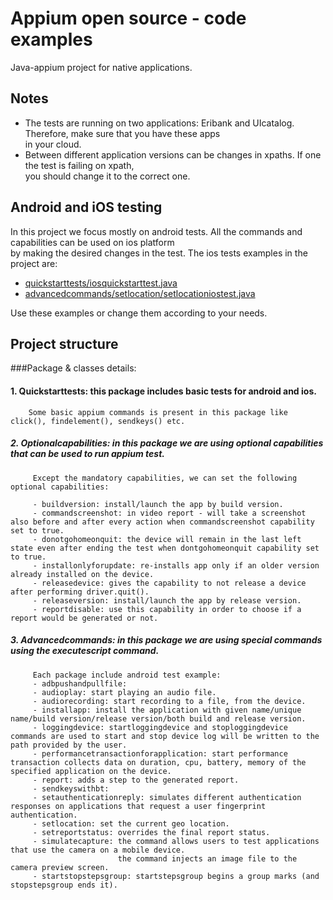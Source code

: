 # **Appium open source - code examples**
Java-appium project for native applications.

## **Notes**
* The tests are running on two applications: Eribank and UIcatalog. Therefore, make sure that you have these apps\
in your cloud.
* Between different application versions can be changes in xpaths. If one the test is failing on xpath,\
you should change it to the correct one.


## **Android and iOS testing**
In this project we focus mostly on android tests. All the commands and capabilities can be used on ios platform\
by making the desired changes in the test. The ios tests examples in the project are:
* [quickstarttests/iosquickstarttest.java](src/test/java/quickStartTests/IOSQuickStartTest.java)
* [advancedcommands/setlocation/setlocationiostest.java](src/test/java/advancedCommands/setLocation/SetLocationIOSTest.java)
  
Use these examples or change them according to your needs.

## **Project structure**
###Package & classes details:

#### 1. Quickstarttests: this package includes basic tests for android and ios.
        Some basic appium commands is present in this package like click(), findelement(), sendkeys() etc.


##### 2. Optionalcapabilities: in this package we are using optional capabilities that can be used to run appium test.
         Except the mandatory capabilities, we can set the following optional capabilities:
         
         - buildversion: install/launch the app by build version.
         - commandscreenshot: in video report - will take a screenshot also before and after every action when commandscreenshot capability set to true.
         - donotgohomeonquit: the device will remain in the last left state even after ending the test when dontgohomeonquit capability set to true.
         - installonlyforupdate: re-installs app only if an older version already installed on the device.
         - releasedevice: gives the capability to not release a device after performing driver.quit().
         - releaseversion: install/launch the app by release version.
         - reportdisable: use this capability in order to choose if a report would be generated or not.


##### 3. Advancedcommands: in this package we are using special commands using the executescript command.
         Each package include android test example:
         - adbpushandpullfile: 
         - audioplay: start playing an audio file.
         - audiorecording: start recording to a file, from the device.
         - installapp: install the application with given name/unique name/build version/release version/both build and release version.
         - loggingdevice: startloggingdevice and stoploggingdevice commands are used to start and stop device log will be written to the path provided by the user.
         - performancetransactionforapplication: start performance transaction collects data on duration, cpu, battery, memory of the specified application on the device.
         - report: adds a step to the generated report.
         - sendkeyswithbt: 
         - setauthenticationreply: simulates different authentication responses on applications that request a user fingerprint authentication.
         - setlocation: set the current geo location.
         - setreportstatus: overrides the final report status.
         - simulatecapture: the command allows users to test applications that use the camera on a mobile device.
                            the command injects an image file to the camera preview screen.
         - startstopstepsgroup: startstepsgroup begins a group marks (and stopstepsgroup ends it).
